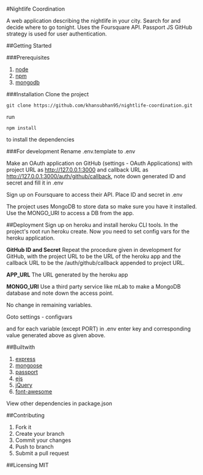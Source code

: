 #Nightlife Coordination

A web application describing the nightlife in your city. Search for and decide where to go tonight. Uses the Foursquare API. Passport JS GitHub strategy is used for user authentication.

##Getting Started

###Prerequisites

1. [node](https://nodejs.org/en/)
2. [npm](https://www.npmjs.com)
3. [mongodb](https://www.mongodb.com/)

###Installation
Clone the project

```git
git clone https://github.com/khansubhan95/nightlife-coordination.git
```

run

```
npm install
```

to install the dependencies

###For development
Rename .env.template to .env

Make an OAuth application on GitHub (settings - OAuth Applications) with project URL as http://127.0.0.1:3000 and callback URL as http://127.0.0.1:3000/auth/github/callback, note down generated ID and secret and fill it in .env

Sign up on Foursquare to access their API. Place ID and secret in .env

The project uses MongoDB to store data so make sure you have it installed. Use the MONGO_URI to access a DB from the app.

##Deployment
Sign up on heroku and install heroku CLI tools. In the project's root run heroku create. Now you need to set config vars for the heroku application. 

**GitHub ID and Secret**
Repeat the procedure given in development for GitHub, with the project URL to be the URL of the heroku app and the callback URL to be the /auth/github/callback appended to project URL.

**APP_URL**
The URL generated by the heroku app

**MONGO_URI**
Use a third party service like mLab to make a MongoDB database and note down the access point.

No change in remaining variables.

Goto settings - configvars

and for each variable (except PORT) in .env enter key and corresponding value generated above as given above.

##Builtwith
1. [express](https://expressjs.com/)      
2. [mongoose](http://mongoosejs.com/)
4. [passport](http://passportjs.org/)
5. [ejs](www.embeddedjs.com/)
6. [jQuery](https://jquery.com)
7. [font-awesome](http://fontawesome.io/icons/)

View other dependencies in package.json

##Contributing
1. Fork it
2. Create your branch
3. Commit your changes
4. Push to branch
5. Submit a pull request

##Licensing
MIT